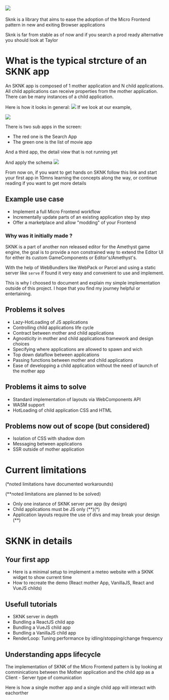 # ![](http://cdn.infra.tetel.in/sknk/sknk.png)
Sknk is a library that aims to ease the adoption of the Micro Frontend pattern in new and exiting Browser applications

Sknk is far from stable as of now and if you search a prod ready alternative you should look at Taylor


# What is the typical strcture of an SKNK app
An SKNK app is composed of 1 mother application and N child applications.
All child applications can receive properties from the mother application.
There can be many instances of a child application.
 
Here is how it looks in general:
![](http://cdn.infra.tetel.in/sknk/sknk-diagramgeneral.png)
If we look at our example, 
 
![](http://cdn.infra.tetel.in/sknk/skunkjschunks.png)

There is two sub apps in the screen:

- The red one is the Search App
- The green one is the list of movie app

And a third app, the detail view that is not running yet

And apply the schema
![](http://cdn.infra.tetel.in/sknk/sknk-diagram.png)

From now on, if you want to get hands on SKNK follow this link and start your first app in 10mns
learning the concepts along the way, or continue reading if you want to get more details

## Example use case
- Implement a full Micro Frontend workflow
- Incrementally update parts of an existing application step by step
- Offer a marketplace and allow "modding" of your Frontend

### Why was it initially made ?
SKNK is a part of another non released editor for the Amethyst game engine,
the goal is to provide a non constrained way to extend the Editor UI for either its custom
GameComponents or Editor's/Amethyst's.

With the help of WebBundlers like WebPack or Parcel and using a static server like `serve` if found
it very easy and convenient to use and implement.

This is why I choosed to document and explain my simple implementation outside of this project.
I hope that you find my journey helpful or entertaining.
 

## Problems it solves
- Lazy-HotLoading of JS applications
- Controlling child applications life cycle
- Contract between mother and child applications
- Agnosticity in mother and child applications framework and design choices
- Specifying where applications are allowed to spawn and wich
- Top down dataflow between applications
- Passing functions between mother and child applications
- Ease of developping a child application without the need of launch of the mother app

## Problems it aims to solve
- Standard implementation of layouts via WebComponents API
- WASM support
- HotLoading of child application CSS and HTML

## Problems now out of scope (but considered)
- Isolation of CSS with shadow dom
- Messaging between applications 
- SSR outside of mother application

# Current limitations
(*noted limitations have documented workarounds)

(**noted limitations are planned to be solved)
- Only one instance of SKNK server per app (by design)
- Child applications must be JS only (*\*)(\*)
- Application layouts require the use of divs and may break your design (**)

# SKNK in details
## Your first app
- Here is a minimal setup to implement a meteo website with a SKNK widget to show current time
- How to recreate the demo (React mother App, VanillaJS, React and VueJS childs)

## Usefull tutorials
- SKNK server in depth
- Bundling a ReactJS child app
- Bundling a VueJS child app
- Bundling a VanillaJS child app
- RenderLoop: Tuning performance by idling/stopping/change frequency

## Understanding apps lifecycle

The implementation of SKNK of the Micro Frontend pattern is by looking at comminications between the Mother application and the
child app as a Client - Server type of comunication

Here is how a single mother app and a single child app will interact with eachorther
